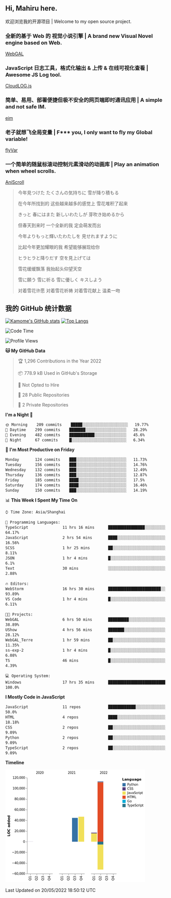 ## Hi, Mahiru here.

欢迎浏览我的开源项目 | Welcome to my open source project.

### 全新的基于 Web 的 视觉小说引擎 | A brand new Visual Novel engine based on Web.

[WebGAL](https://github.com/MakinoharaShoko/WebGAL)

### JavaScript 日志工具，格式化输出 & 上传 & 在线可视化查看 | Awesome JS Log tool.

[CloudLOG.js](https://github.com/MakinoharaShoko/CloudLog.JS)

### 简单、易用、部署便捷但极不安全的网页端即时通讯应用 | A simple and not safe IM.

[eim](https://github.com/MakinoharaShoko/eim)

### 老子就想飞全局变量 | F*** you, I only want to fly my Global variable!

[flyVar](https://github.com/MakinoharaShoko/flyVar)

### 一个简单的随鼠标滚动控制元素滑动的动画库 | Play an animation when wheel scrolls.

[AniScroll](https://github.com/MakinoharaShoko/AniScroll)

> 今年見つけた たくさんの気持ちに 雪が降り積もる  
> 
> 在今年所找到的 这些越来越多的感觉上 雪花堆积了起来  
> 
> きっと 春にはまた 新しいわたしが 芽吹き始めるから  
> 
> 但春天到来时 一个全新的我 定会萌发而出  
> 
> 今年よりもっと輝いたわたしを 見せれますように  
> 
> 比起今年更加耀眼的我 希望能够展现给你  
> 
> ヒラヒラと降りだす 空を見上げては  
> 
> 雪花缓缓飘落 我抬起头仰望天空  
> 
> 雪に願う 雪に祈る 雪に優しく キスしよう  
> 
> 对着雪花许愿 对着雪花祈祷 对着雪花献上 温柔一吻

## 我的 GitHub 统计数据

[![Kamome's GitHub stats](https://github-readme-stats.vercel.app/api?username=MakinoharaShoko)](https://github.com/anuraghazra/github-readme-stats)
[![Top Langs](https://github-readme-stats.vercel.app/api/top-langs/?username=MakinoharaShoko&layout=compact)](https://github.com/anuraghazra/github-readme-stats)

<!--
**MakinoharaShoko/MakinoharaShoko** is a ✨ _special_ ✨ repository because its `README.md` (this file) appears on your GitHub profile.

Here are some ideas to get you started:

- 🔭 I’m currently working on ...
- 🌱 I’m currently learning ...
- 👯 I’m looking to collaborate on ...
- 🤔 I’m looking for help with ...
- 💬 Ask me about ...
- 📫 How to reach me: ...
- 😄 Pronouns: ...
- ⚡ Fun fact: ...
-->

<!--START_SECTION:waka-->
![Code Time](http://img.shields.io/badge/Code%20Time-0%20secs-blue)

![Profile Views](http://img.shields.io/badge/Profile%20Views-12-blue)

**🐱 My GitHub Data** 

> 🏆 1,296 Contributions in the Year 2022
 > 
> 📦 778.9 kB Used in GitHub's Storage 
 > 
> 🚫 Not Opted to Hire
 > 
> 📜 28 Public Repositories 
 > 
> 🔑 2 Private Repositories  
 > 
**I'm a Night 🦉** 

```text
🌞 Morning    209 commits    █████░░░░░░░░░░░░░░░░░░░░   19.77% 
🌆 Daytime    299 commits    ███████░░░░░░░░░░░░░░░░░░   28.29% 
🌃 Evening    482 commits    ███████████░░░░░░░░░░░░░░   45.6% 
🌙 Night      67 commits     █░░░░░░░░░░░░░░░░░░░░░░░░   6.34%

```
📅 **I'm Most Productive on Friday** 

```text
Monday       124 commits    ███░░░░░░░░░░░░░░░░░░░░░░   11.73% 
Tuesday      156 commits    ███░░░░░░░░░░░░░░░░░░░░░░   14.76% 
Wednesday    132 commits    ███░░░░░░░░░░░░░░░░░░░░░░   12.49% 
Thursday     136 commits    ███░░░░░░░░░░░░░░░░░░░░░░   12.87% 
Friday       185 commits    ████░░░░░░░░░░░░░░░░░░░░░   17.5% 
Saturday     174 commits    ████░░░░░░░░░░░░░░░░░░░░░   16.46% 
Sunday       150 commits    ███░░░░░░░░░░░░░░░░░░░░░░   14.19%

```


📊 **This Week I Spent My Time On** 

```text
⌚︎ Time Zone: Asia/Shanghai

💬 Programming Languages: 
TypeScript               11 hrs 16 mins      ████████████████░░░░░░░░░   64.17% 
JavaScript               2 hrs 54 mins       ████░░░░░░░░░░░░░░░░░░░░░   16.56% 
SCSS                     1 hr 25 mins        ██░░░░░░░░░░░░░░░░░░░░░░░   8.11% 
JSON                     1 hr 4 mins         █░░░░░░░░░░░░░░░░░░░░░░░░   6.1% 
Text                     30 mins             ░░░░░░░░░░░░░░░░░░░░░░░░░   2.88%

🔥 Editors: 
WebStorm                 16 hrs 30 mins      ███████████████████████░░   93.89% 
VS Code                  1 hr 4 mins         █░░░░░░░░░░░░░░░░░░░░░░░░   6.11%

🐱‍💻 Projects: 
WebGAL                   6 hrs 50 mins       █████████░░░░░░░░░░░░░░░░   38.89% 
UShow                    4 hrs 56 mins       ███████░░░░░░░░░░░░░░░░░░   28.12% 
WebGAL_Terre             1 hr 59 mins        ██░░░░░░░░░░░░░░░░░░░░░░░   11.35% 
ss-exp-2                 1 hr 4 mins         █░░░░░░░░░░░░░░░░░░░░░░░░   6.08% 
TS                       46 mins             █░░░░░░░░░░░░░░░░░░░░░░░░   4.39%

💻 Operating System: 
Windows                  17 hrs 35 mins      █████████████████████████   100.0%

```

**I Mostly Code in JavaScript** 

```text
JavaScript               11 repos            ████████████░░░░░░░░░░░░░   50.0% 
HTML                     4 repos             ████░░░░░░░░░░░░░░░░░░░░░   18.18% 
CSS                      2 repos             ██░░░░░░░░░░░░░░░░░░░░░░░   9.09% 
Python                   2 repos             ██░░░░░░░░░░░░░░░░░░░░░░░   9.09% 
TypeScript               2 repos             ██░░░░░░░░░░░░░░░░░░░░░░░   9.09%

```


**Timeline**

![Chart not found](https://raw.githubusercontent.com/MakinoharaShoko/MakinoharaShoko/main/charts/bar_graph.png) 


 Last Updated on 20/05/2022 18:50:12 UTC
<!--END_SECTION:waka-->
